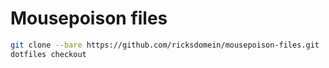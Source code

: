 # Mousepoison files

```bash
git clone --bare https://github.com/ricksdomein/mousepoison-files.git
dotfiles checkout
```
